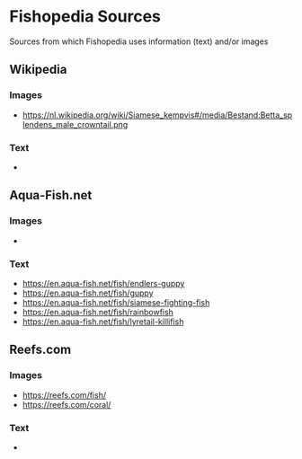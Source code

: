 # Fishopedia Sources
Sources from which Fishopedia uses information (text) and/or images

## Wikipedia
### Images
- https://nl.wikipedia.org/wiki/Siamese_kempvis#/media/Bestand:Betta_splendens_male_crowntail.png

### Text
- 

## Aqua-Fish.net
### Images
- 

### Text
- https://en.aqua-fish.net/fish/endlers-guppy
- https://en.aqua-fish.net/fish/guppy
- https://en.aqua-fish.net/fish/siamese-fighting-fish
- https://en.aqua-fish.net/fish/rainbowfish
- https://en.aqua-fish.net/fish/lyretail-killifish

## Reefs.com
### Images
- https://reefs.com/fish/
- https://reefs.com/coral/

### Text
- 
